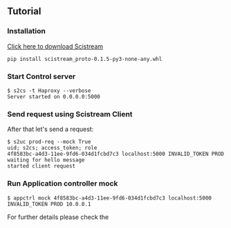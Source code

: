 ## Tutorial

### Installation

[Click here to download Scistream](dist/scistream_proto-0.1.5-py3-none-any.whl)

~~~
pip install scistream_proto-0.1.5-py3-none-any.whl
~~~

### Start Control server

~~~
$ s2cs -t Haproxy --verbose
Server started on 0.0.0.0:5000
~~~

### Send request using Scistream Client

After that let's send a request:

~~~
$ s2uc prod-req --mock True
uid; s2cs; access_token; role
4f8583bc-a4d3-11ee-9fd6-034d1fcbd7c3 localhost:5000 INVALID_TOKEN PROD
waiting for hello message
started client request
~~~

### Run Application controller mock
~~~
$ appctrl mock 4f8583bc-a4d3-11ee-9fd6-034d1fcbd7c3 localhost:5000 INVALID_TOKEN PROD 10.0.0.1
~~~

For further details please check the
